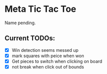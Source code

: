 # Meta Tic Tac Toe
Name pending.

## Current TODOs:
- [x] Win detection seems messed up
- [x] mark squares with peice when won
- [x] Get pieces to switch when clicking on board
- [x] not break when click out of bounds
